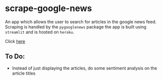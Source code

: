 # scrape-google-news
An app which allows the user to search for articles in the google news feed. Scraping is handled by the
`pygooglenews` package the app is built using `streamlit` and is hosted on `heroku`.

Click [here](https://search-google-news.herokuapp.com)

## To Do:

* Instead of just displaying the articles, do some sentiment analysis on the article titles
